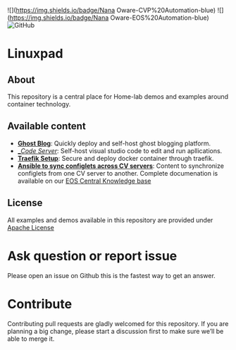 ![](https://img.shields.io/badge/Nana Oware-CVP%20Automation-blue) ![](https://img.shields.io/badge/Nana Oware-EOS%20Automation-blue) ![GitHub](https://img.shields.io/github/license/)

# Linuxpad

## About

This repository is a central place for Home-lab demos and examples around container technology.


## Available content

- [__Ghost Blog__](https://tech.nanaoware.online): Quickly deploy and self-host ghost blogging platform.
- [__Code Server_](https://github.com/coder/code-server): Self-host visual studio code to edit and run apllications.
- [__Traefik Setup__](https://traefik.io/traefik/): Secure and deploy docker container through traefik.
- [__Ansible to sync configlets across CV servers__](https://github.com/aristanetworks/netdevops-examples/tree/master/ansible/ansible-sync-configlets): Content to synchronize configlets from one CV server to another. Complete documenation is available on our [EOS Central Knowledge base](https://eos.arista.com/synchronising-cloudvision-portal-configlets-with-ansible/)


## License

All examples and demos available in this repository are provided under [Apache License](https://github.com/aristanetworks/netdevops-examples/tree/master/LICENSE)

# Ask question or report issue

Please open an issue on Github this is the fastest way to get an answer.

# Contribute

Contributing pull requests are gladly welcomed for this repository. If you are planning a big change, please start a discussion first to make sure we’ll be able to merge it.
